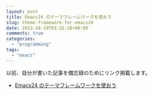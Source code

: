 ```yaml
---
layout: post
title: Emacs24 のテーマフレームワークを使おう
slug: theme-framework-for-emacs24
date: 2013-10-19T03:32:28+00:00
comments: true
categories:
  - "programming"
tags:
  - "emacs"
---
```


以前、自分が書いた記事を備忘録のためにリンク掲載します。

- [Emacs24 のテーマフレームワークを使おう](http://qiita.com/iriya-ufo@github/items/6f3304a23268a51a688e)
